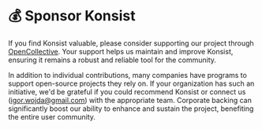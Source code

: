 # 💰 Sponsor Konsist

If you find Konsist valuable, please consider supporting our project through [OpenCollective](https://opencollective.com/konsist). Your support helps us maintain and improve Konsist, ensuring it remains a robust and reliable tool for the community.

In addition to individual contributions, many companies have programs to support open-source projects they rely on. If your organization has such an initiative, we'd be grateful if you could recommend Konsist or connect us (igor.wojda@gmail.com) with the appropriate team. Corporate backing can significantly boost our ability to enhance and sustain the project, benefiting the entire user community.
